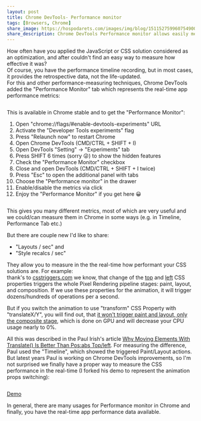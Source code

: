 ```yaml
---
layout: post
title: Chrome DevTools- Performance monitor
tags: [Browsers, Chrome]
share_image: https://hospodarets.com/images/img/blog/1511527599607549000.png
share_description: Chrome DevTools Performance monitor allows easily measure your app perfomance in real-time
---
```


How often have you applied the JavaScript or CSS solution considered as an optimization,
and after couldn't find an easy way to measure how effective it was?<br>
Of course, you have the performance timeline recording, but in most cases, it provides the retrospective data, not the life-updated.<br>
For this and other performance-measuring techniques, Chrome DevTools added the
"Performance Monitor" tab which represents the real-time app performance metrics:

<span class="smaller-img">
    <img src="{{ site.static-resources-url }}/blog/1511527599607549000.png" alt="" />
</span>

<div class="more"></div>

This is available in Chrome stable and to get the "Performance Monitor":

1. Open "chrome://flags/#enable-devtools-experiments" URL
2. Activate the "Developer Tools experiments" flag
3. Press "Relaunch now" to restart Chrome
4. Open Chrome DevTools (CMD/CTRL + SHIFT + I)
5. Open DevTools "Setting" -> "Experiments" tab
6. Press SHIFT 6 times (sorry 😜) to show the hidden features
7. Check the "Performance Monitor" checkbox
8. Close and open DevTools (CMD/CTRL + SHIFT + I twice)
9. Press "Esc" to open the additional panel with tabs
10. Choose the "Performance monitor" in the drawer
11. Enable/disable the metrics via click
12. Enjoy the "Performance Monitor" if you get here 😀

<span class="smaller-img">
    <img src="{{ site.static-resources-url }}/blog/1511540400748823000.gif" alt="" />
</span>

This gives you many different metrics,
most of which are very useful and we could/can measure them in Chrome in some ways
(e.g. in Timeline, Performance Tab etc.)

But there are couple new I'd like to share:

- "Layouts / sec" and
- "Style recalcs / sec"

They allow you to measure in the the real-time how performant your CSS solutions are.
For example:<br>
thank's to [csstriggers.com](https://csstriggers.com/) we know,
that change of the [top](https://csstriggers.com/top) and [left](https://csstriggers.com/left)
CSS properties triggers the whole Pixel Rendering pipeline stages: paint, layout, and composition.
If we use these properties for the animation, it will trigger dozens/hundreds of operations
per a second.

But if you switch the animation to use "transform" CSS Property with "translateX/Y",
you will find out, that [it won't trigger paint and layout, only the composite stage](https://csstriggers.com/top),
which is done on GPU and will decrease your CPU usage nearly to 0%.

All this was described in the Paul Irish's article
[Why Moving Elements With Translate() Is Better Than Pos:abs Top/left](https://www.paulirish.com/2012/why-moving-elements-with-translate-is-better-than-posabs-topleft/).
For measuring the difference, Paul used the "Timeline", which showed the triggered Paint/Layout actions.
But latest years Paul is working on Chrome DevTools improvements, so I'm not surprised we finally have
a proper way to measure the CSS performance in the real-time
(I forked his demo to represent the animation props switching):

<p>
    <a href="https://codepen.io/malyw/pen/QOQvyz">
        <img src="{{ site.static-resources-url }}/blog/1511532158184634000.gif" alt="" />
    </a>
</p>

<p>
    <a class="sh-btn" flavor="text-width"
       href="https://codepen.io/malyw/pen/QOQvyz"
       target="_blank">
        Demo
    </a>
</p>

In general, there are many usages for Performance monitor in Chrome
and finally, you have the real-time app performance data available.
